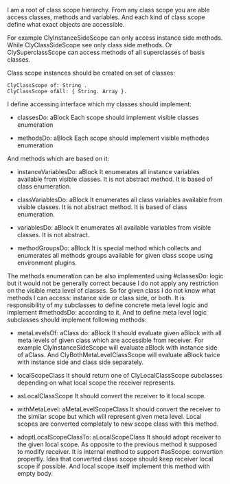 I am a root of class scope hierarchy.
From any class scope you are able access classes, methods and variables. 
And each kind of class scope define what exact objects are accessible.

For example ClyInstanceSideScope can only access instance side methods. While ClyClassSideScope see only class side methods.
Or ClySuperclassScope can access methods of all superclasses of basis classes. 

Class scope instances should be created on set of classes:

	ClyClassScope of: String .
	ClyClassScope ofAll: { String. Array }.

I define accessing interface which my classes should implement: 

- classesDo: aBlock 
Each scope should implement visible classes enumeration

- methodsDo: aBlock
Each scope should implement visible methodes enumeration

And methods which are based on it:

- instanceVariablesDo: aBlock
It enumerates all instance variables available from visible classes. It is not abstract method. It is based of class enumeration.

- classVariablesDo: aBlock
It enumerates all class variables available from visible classes. It is not abstract method. It is based of class enumeration.

- variablesDo: aBlock
It enumerates all available variables from visible classes. It is not abstract.

- methodGroupsDo: aBlock 
It is special method which collects and enumerates all methods groups available for given class scope using environment plugins.

The methods enumeration can be also implemented using #classesDo: logic but it would not be generally correct because I do not apply any restriction on the visible meta level of classes. 
So for given class I do not know what methods I can access: instance side or class side, or both. 
It is responsibility of my subclasses to define concrete meta level logic and implement #methodsDo: according to it. 
And to define meta level logic subclasses should implement following methods:

- metaLevelsOf: aClass do: aBlock
It should evaluate given aBlock with all meta levels of given class which are accessible from receiver. For example ClyInstanceSideScope will evaluate aBlock with instance side of aClass. And ClyBothMetaLevelClassScope will evaluate aBlock twice with instance side and class side separately.

- localScopeClass 
It should return one of ClyLocalClassScope subclasses depending on what local scope the receiver represents.

- asLocalClassScope 
It should convert the receiver to it local scope.

- withMetaLevel: aMetaLevelScopeClass
It should convert the receiver to the similar scope but which will represent given meta level. Local scopes are converted completaly to new scope class with this method.

- adoptLocalScopeClassTo: aLocalScopeClass
It should adopt receiver to the given local scope. As opposite to the previous method it supposed to modify receiver.
It is internal method to support #asScope: convertion propertly. Idea that converted class scope should keep receiver local scope if possible. And local scope itself implement this method with empty body.


